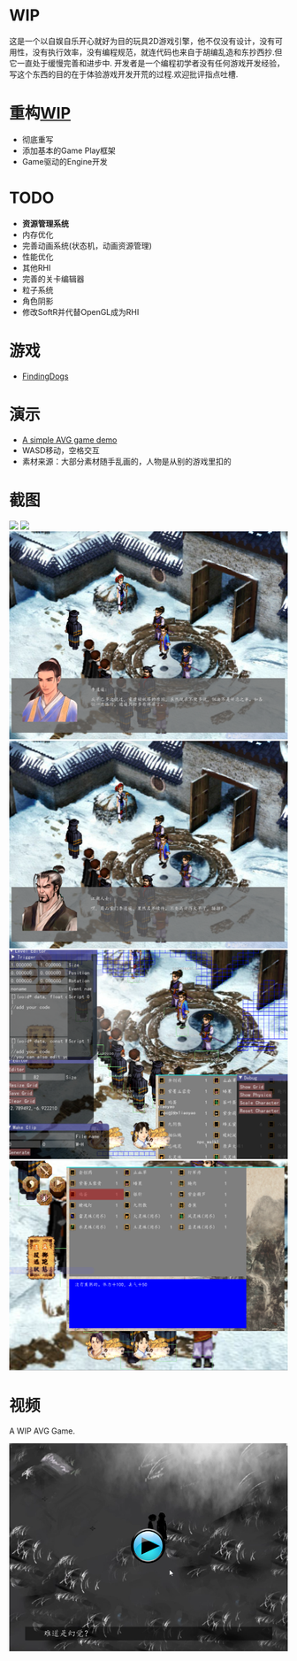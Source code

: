 # WIP

这是一个以自娱自乐开心就好为目的玩具2D游戏引擎，他不仅没有设计，没有可用性，没有执行效率，没有编程规范，就连代码也来自于胡编乱造和东抄西抄.但它一直处于缓慢完善和进步中.
开发者是一个编程初学者没有任何游戏开发经验，写这个东西的目的在于体验游戏开发开荒的过程.欢迎批评指点吐槽.

# 重构[WIP](https://github.com/wubugui/WIP)

-  彻底重写
-  添加基本的Game Play框架
-  Game驱动的Engine开发

# TODO

-  **资源管理系统**
-  内存优化
-  完善动画系统(状态机，动画资源管理)
-  性能优化
-  其他RHI
-  完善的关卡编辑器
-  粒子系统
-  角色阴影
-  修改SoftR并代替OpenGL成为RHI

# 游戏

-  [FindingDogs](https://github.com/FingingDogs/FindingDogs)

# 演示

-  [A simple AVG game demo](https://github.com/wubugui/WIPReborn/releases/download/v1.0/bin.zip)
-  WASD移动，空格交互
-  素材来源：大部分素材随手乱画的，人物是从别的游戏里扣的
   
# 截图


![](https://github.com/wubugui/WIPReborn/raw/master/example/1.png)
![](https://github.com/wubugui/FXXKTracer/raw/master/pic/ll.gif)
![](https://github.com/wubugui/FXXKTracer/raw/master/FDGame/game1.png)
![](https://github.com/wubugui/FXXKTracer/raw/master/FDGame/game2.png)
![](https://github.com/wubugui/FXXKTracer/raw/master/FDGame/editor1.png)
![](https://github.com/wubugui/FXXKTracer/raw/master/FDGame/menu.png)

# 视频

A WIP AVG Game.

[![Watch Video](https://github.com/wubugui/FXXKTracer/raw/master/IL/shot1.png)](https://youtu.be/jBQ4uMi0qKg)